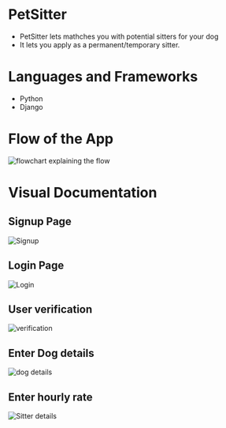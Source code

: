# PetSitter

* PetSitter lets mathches you with potential sitters for your dog<br> 
* It lets you apply as a permanent/temporary sitter.

# Languages and Frameworks

* Python
* Django

# Flow of the App
![flowchart explaining the flow](https://i.ibb.co/HBSZ7Sk/flowchart.png)

# Visual Documentation
## Signup Page
![Signup](https://i.ibb.co/bFt73cW/signup-page.png)

## Login Page
![Login](https://i.ibb.co/TRRdk2m/login-page.png)

## User verification
![verification](https://i.ibb.co/BT9rBRV/if-username-or-password-doesnot-exist.png)

## Enter Dog details
![dog details](https://i.ibb.co/kD94q4M/details-of-the-dog.png)

## Enter hourly rate
![Sitter details](https://i.ibb.co/kc8hgxC/applying-for-job.png)
